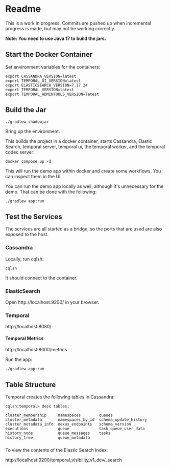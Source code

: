 # Readme

This is a work in progress.  Commits are pushed up when incremental progress is made, but may not be working correctly.

**Note: You need to use Java 17 to build the jars.**

## Start the Docker Container

Set environment variables for the containers:

```shell
export CASSANDRA_VERSION=latest
export TEMPORAL_UI_VERSION=latest
export ELASTICSEARCH_VERSION=7.17.24
export TEMPORAL_VERSION=latest
export TEMPORAL_ADMINTOOLS_VERSION=latest
```

## Build the Jar

```shell
./gradlew shadowjar
```
Bring up the environment.

This builds the project in a docker container, starts Cassandra, Elastic Search, temporal server, temporal ui, 
the temporal worker, and the temporal codec server:

```shell
docker compose up -d 
```

This will run the demo app within docker and create some workflows.  You can inspect them in the UI.

You can run the demo app locally as well, although it's unnecessary for the demo.  That can be done with the following:

```shell
./gradlew app:run
```

## Test the Services 

The services are all started as a bridge, so the ports that are used are also exposed to the host.

### Cassandra

Locally, run cqlsh:

```shell
cqlsh
```

It should connect to the container.


### ElasticSearch

Open http://localhost:9200/ in your browser.

### Temporal 

http://localhost:8080/

#### Temporal Metrics

http://localhost:8000/metrics




Run the app:

```shell
./gradlew app:run
```

## Table Structure

Temporal creates the following tables in Cassandra:

```shell
cqlsh:temporal> desc tables;

cluster_membership     namespaces        queues
cluster_metadata       namespaces_by_id  schema_update_history
cluster_metadata_info  nexus_endpoints   schema_version
executions             queue             task_queue_user_data
history_node           queue_messages    tasks
history_tree           queue_metadata
```


### 

To view the contents of the Elastic Search Index:

http://localhost:9200/temporal_visibility_v1_dev/_search
